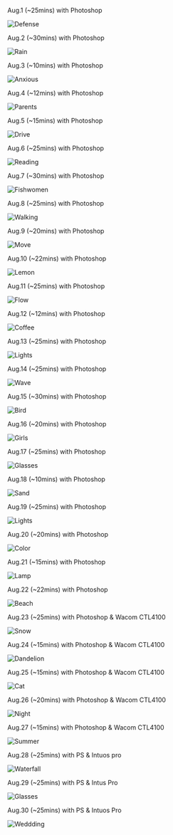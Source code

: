 Aug.1 (~25mins) with Photoshop

![Defense](1.jpg)

Aug.2 (~30mins) with Photoshop

![Rain](2.jpg)

Aug.3 (~10mins) with Photoshop

![Anxious](3.jpg)

Aug.4 (~12mins) with Photoshop

![Parents](4.jpg)

Aug.5 (~15mins) with Photoshop

![Drive](5.jpg)

Aug.6 (~25mins) with Photoshop

![Reading](6.jpg)

Aug.7 (~30mins) with Photoshop

![Fishwomen](7.jpg)

Aug.8 (~25mins) with Photoshop

![Walking](8.jpg)

Aug.9 (~20mins) with Photoshop

![Move](9.jpg)

Aug.10 (~22mins) with Photoshop

![Lemon](10.jpg)

Aug.11 (~25mins) with Photoshop

![Flow](11.jpg)

Aug.12 (~12mins) with Photoshop

![Coffee](12.jpg)

Aug.13 (~25mins) with Photoshop

![Lights](13.jpg)

Aug.14 (~25mins) with Photoshop

![Wave](14.jpg)

Aug.15 (~30mins) with Photoshop

![Bird](15.jpg)

Aug.16 (~20mins) with Photoshop

![Girls](16.jpg)

Aug.17 (~25mins) with Photoshop

![Glasses](17.jpg)

Aug.18 (~10mins) with Photoshop

![Sand](18.jpg)

Aug.19 (~25mins) with Photoshop

![Lights](19.jpg)

Aug.20 (~20mins) with Photoshop

![Color](20.jpg)

Aug.21 (~15mins) with Photoshop

![Lamp](21.jpg)

Aug.22 (~22mins) with Photoshop

![Beach](22.jpg)

Aug.23 (~25mins) with Photoshop & Wacom CTL4100

![Snow](23.jpg)

Aug.24 (~15mins) with Photoshop & Wacom CTL4100

![Dandelion](24.jpg)

Aug.25 (~15mins) with Photoshop & Wacom CTL4100

![Cat](25.jpg)

Aug.26 (~20mins) with Photoshop & Wacom CTL4100

![Night](26.jpg)

Aug.27 (~15mins) with Photoshop & Wacom CTL4100

![Summer](27.jpg)

Aug.28 (~25mins) with PS & Intuos pro

![Waterfall](28.jpg)

Aug.29 (~25mins) with PS & Intus Pro

![Glasses](29.jpg)

Aug.30 (~25mins) with PS & Intuos Pro

![Weddding](30.jpg)

